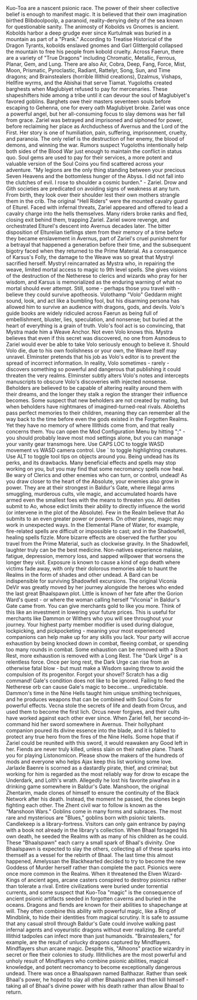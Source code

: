 <?xml version="1.0" encoding="utf-8"?>
<contentList>
	<content contentuid="78132664-62d9-4b51-a972-109b8f1ad693" version="1">Kuo-Toa are a nascent psionic race. The power of their sheer collective belief is enough to manifest magic. It is believed that their own imagination birthed Blibdoolpoolp, a paranoid, reality-denying deity of the sea known for questionable sanity.</content>
	<content contentuid="e79feae3-9916-4876-b33d-f756342451df" version="1">The animosty of Kobolds vs Gnomes is ancient. Kobolds harbor a deep grudge ever since Kurtulmak was buried in a mountain as part of a "Prank." According to Treatise Historical of the Dragon Tyrants, kobolds enslaved gnomes and Garl Glittergold collapsed the mountain to free his people from kobold cruelty.</content>
	<content contentuid="d3e51c41-a6c3-42f3-a741-1bc9cbdbae80" version="1">Across Faerun, there are a variety of "True Dragons" including Chromatic, Metallic, Ferrous, Planar, Gem, and Lung. There are also Air, Cobra, Deep, Fang, Force, Mist, Moon, Prismatic, Pyroclastic, Radiant, Rattelyr, Song, Sun, and Time dragons; and Brainstealers (horrible Illithid creations), Dzalmus, Vishaps, Hellfire wyrms, and the Abishai that serve Tiamat.</content>
	<content contentuid="6c2fb862-489e-4150-9596-8dc0b2d9d31a" version="1">Yugoloths created barghests when Maglubiyet refused to pay for mercenaries. These shapeshifters hide among a tribe until it can devour the soul of Maglubiyet's favored goblins. Barghets owe their masters seventeen souls before escaping to Gehenna, one for every oath Maglubiyet broke.</content>
	<content contentuid="3c46d604-6380-493a-bdf9-89fb32013052" version="1">Zariel was once a powerful angel, but her all-consuming focus to slay demons was her fall from grace. Zariel was betrayed and imprisoned and siphoned for power, before reclaiming her place as Archduchess of Avernus and the Lord of the First. Her story is one of humiliation, pain, suffering, imprisonment, cruelty, and paranoia. The only relief is the destruction of her enemy, the blood of demons, and winning the war.</content>
	<content contentuid="577eafce-8c70-43c1-ba78-8c5d8440bd15" version="1">Rumors suspect Yugoloths intentionally help both sides of the Blood War just enough to maintain the conflict in status quo. Soul gems are used to pay for their services, a more potent and valuable version of the Soul Coins you find scattered across your adventure.</content>
	<content contentuid="bf1ee36c-30ef-4a4e-aeb5-14c41d31f4c4" version="1">"My legions are the only thing standing between your precious Seven Heavens and the bottomless hunger of the Abyss. I did not fall into the clutches of evil. I rose to shoulder a cosmic burden." - Zariel.</content>
	<content contentuid="8fc93388-faa6-4f97-8955-7ad50d9ab6f2" version="1">Drow and Gith societies are predicated on avoiding signs of weakness at any turn. From birth, they look over their shoulder lest their own mothers strangle them in the crib.</content>
	<content contentuid="53987a46-ac4a-4662-8b45-628cb438887d" version="1">The original "Hell Riders" were the mounted cavalry guard of Elturel. Faced with infernal threats, Zariel appeared and offered to lead a cavalry charge into the hells themselves. Many riders broke ranks and fled, closing exit behind them, trapping Zariel. Zariel swore revenge, and orchestrated Elturel's descent into Avernus decades later.</content>
	<content contentuid="37d0f03b-ae39-4384-b1d5-391b2e644455" version="1">The bitter disposition of Elturelian tieflings stem from their memory of a time before they became enslavement in Avernus, part of Zariel's cruel punishment for a betrayal that happened a generation before their time, and the subsequent bigotry faced when they returned to the Prime Material.</content>
	<content contentuid="69b30313-a8bf-46d6-a2c4-1c9127656854" version="1">As a consequence of Karsus's Folly, the damage to the Weave was so great that Mystryl sacrified herself. Mystryl reincarnated as Mystra who, in repairing the weave, limited mortal access to magic to 9th level spells. She gives visions of the destruction of the Netherese to clerics and wizards who pray for her wisdom, and Karsus is memorialized as the enduring warning of what no mortal should ever attempt. Still, some - perhaps those you travel with - believe they could survive apotheosis.</content>
	<content contentuid="fcf5d1d3-3d8d-4ca3-9f13-10d6d81cb9a8" version="1">Volothamp "Volo" Geddarm might sound, look, and act like a bumbling fool, but his disarming persona has allowed him to survive an audience with dragons, gods, and devils.</content>
	<content contentuid="8a4a33da-84ca-4856-bf0c-b44ba6965a6c" version="1">Volo's guide books are widely ridiculed across Faerun as being full of embellishment, bluster, lies, speculation, and nonsense; but buried at the heart of everything is a grain of truth.</content>
	<content contentuid="a92e0a7f-aee5-42a3-8335-83c1efc32583" version="1">Volo's fool act is so convincing, that Mystra made him a Weave Anchor. Not even Volo knows this. Mystra believes that even if this secret was discovered, no one from Asmodeus to Zariel would ever be able to take Volo seriously enough to believe it.</content>
	<content contentuid="109cf068-f8c1-4ee3-bd22-bae47f18b539" version="1">Should Volo die, due to his own foolishness or your own, the Weave itself may unravel.</content>
	<content contentuid="dcd0aacf-b2d5-4283-9513-7f2c41b13a1e" version="1">Elminster pretends that his job as Volo's editor is to prevent the spread of incorrect information. In reality, Volo sometimes - rarely - discovers something so powerful and dangerous that publishing it could threaten the very realms. Elminster subtly alters Volo's notes and intercepts manuscripts to obscure Volo's discoveries with injected nonsense.</content>
	<content contentuid="7e6a768f-ab42-4d31-b968-b400932a652f" version="1">Beholders are believed to be capable of altering reality around them with their dreams, and the longer they stalk a region the stranger their influence becomes. Some suspect that new beholders are not created by mating, but when beholders have nightmares of imagined-turned-real rivals.</content>
	<content contentuid="34d06c2f-6b5d-4855-bdd9-9e79860a482f" version="1">Aboleths pass perfect memories to their children, meaning they can remember all the way back to the time before even the gods existed in the Forgotten Realms. Yet they have no memory of where Illithids come from, and that really concerns them.</content>
	<content contentuid="eac5fa97-dbf4-46f4-8f53-0016be791f0c" version="1">You can open the Mod Configuration Menu by hitting ";" - you should probably leave most mod settings alone, but you can manage your vanity gear transmogs here.</content>
	<content contentuid="22fe1322-7f27-4f31-b2ff-aa4ce7fa4a36" version="1">Use CAPS LOC to toggle WASD movement vs WASD camera control. Use ` to toggle highlighting creatures. Use ALT to toggle tool tips on objects around you.</content>
	<content contentuid="d81d0b07-0523-4de4-8def-6b63b68d626a" version="1">Being undead has its perks, and its drawbacks. Many beneficial effects and spells may stop working on you, but you may find that some necromancy spells now heal. Be wary of Clerics and other enemies who can turn, or control, undead!</content>
	<content contentuid="28cef7d5-1646-4677-a1e5-4889334836b4" version="1">As you draw closer to the heart of the Absolute, your enemies also grow in power. They are at their strongest in Baldur's Gate, where illegal arms smuggling, murderous cults, vile magic, and accumulated hoards have armed even the smallest foes with the means to threaten you.</content>
	<content contentuid="5296b658-4e4f-4bde-8ff8-36f20b3ffb13" version="1">All deities submit to Ao, whose edict limits their ability to directly influence the world (or intervene in the plot of the Absolute). Few in the Realm believe that Ao submits to an even greater power or powers.</content>
	<content contentuid="15bc74a9-16db-493f-8963-75460391f299" version="1">On other planes, magic may work in unexpected ways. In the Elemental Plane of Water, for example, fire-related spells are difficult or impossible to cast; and in the Shadowfell, healing spells fizzle. More bizarre effects are observed the further you travel from the Prime Material, such as clockwise gravity.</content>
	<content contentuid="78ec52c0-d041-400b-8110-6279e34ce039" version="1">In the Shadowfell, laughter truly can be the best medicine. Non-natives experience malaise, fatigue, depression, memory loss, and sapped willpower that worsens the longer they visit. Exposure is known to cause a kind of ego death where victims fade away, with only their dolorous memories able to haunt the Realms in the form of shades and other undead. A Bard can be indispensible for surviving Shadowfell excursions.</content>
	<content contentuid="79f42e9a-4891-4eb9-8e62-57d1c04cd38a" version="1">The original Viconia DeVir was greatly moved by her journey alongside the heroes who ended the last great Bhaalspawn plot. Little is known of her fate after the Gorion Ward's quest - or where the woman calling herself "Viconia" in Baldur's Gate came from.</content>
	<content contentuid="252ee6d6-4d26-4457-9962-6e8be0268500" version="1">You can give merchants gold to like you more. Think of this like an investment in lowering your future prices. This is useful for merchants like Dammon or Withers who you will see throughout your journey.</content>
	<content contentuid="6c9f1047-fcab-473b-b8e1-8201d122c6bb" version="1">Your highest party member modifier is used during dialogue, lockpicking, and pickpocketing - meaning your most experienced companions can help make up for any skills you lack.</content>
	<content contentuid="94d0f352-4555-4174-995c-ec8a5dacac50" version="1">Your party will accrue exhaustion by being knocked down in combat, fleeing combat, or spending too many rounds in combat. Some exhaustion can be removed with a Short Rest, more exhaustion is removed with a Long Rest.</content>
	<content contentuid="99ef84b0-1e96-492f-8e3c-99082fa56051" version="1">The "Dark Urge" is a relentless force. Once per long rest, the Dark Urge can rise from an otherwise fatal blow - but must make a Wisdom saving throw to avoid the compulsion of its progenitor.</content>
	<content contentuid="c5daedab-4e5d-4228-a6c0-3ed8f2fb999d" version="1">Forgot your shovel? Scratch has a dig command!</content>
	<content contentuid="3b38d426-05df-4cb5-8a8c-1233e99c2287" version="1">Gale's condition does not like to be ignored. Failing to feed the Netherese orb can cause Gale's magic to become... unpredictable.</content>
	<content contentuid="f443e33e-af1f-4afd-8119-4c1197158780" version="1">Dammon's time in the Nine Hells taught him unique smithing techniques, and he produces weapons that can be combined with Soul Coins for powerful effects.</content>
	<content contentuid="81d147ea-7d5e-4274-88eb-897853e24514" version="1">Vecna stole the secrets of life and death from Orcus, and used them to become the first lich. Orcus never forgives, and their cults have worked against each other ever since.</content>
	<content contentuid="1384c760-622b-4acc-9d36-a651f7924617" version="1">When Zariel fell, her second-in-command hid her sword somewhere in Avernus. Their hollyphant companion poured its divine essence into the blade, and it is fabled to protect any true hero from the fires of the Nine Hells. Some hope that if Zariel could be reunited with this sword, it would reawaken any Good left in her.</content>
	<content contentuid="3f3dea23-b427-4afd-8a2f-d0cb781b2caa" version="1">Fiends are never truly killed, unless slain on their native plane.</content>
	<content contentuid="fdeed173-d3f6-4365-85f0-a1c66b5bdf43" version="1">Thank you for playing Listonomicon. Please show the makers of the hundreds of mods and everyone who helps Ajax keep this list working some love.</content>
	<content contentuid="b61309e8-da94-4ea3-b732-ee76f3ed9622" version="1">Jarlaxle Baenre is scorned as a dastardly pirate, thief, and criminal; but working for him is regarded as the most reliably way for drow to escape the Underdark, and Lolth's wrath. Allegedly he lost his favorite piwafwa in a drinking game somewhere in Baldur's Gate.</content>
	<content contentuid="4eba8b22-6ae2-48eb-a2e6-a09b87476f42" version="1">Manshoon, the original Zhentarim, made clones of himself to ensure the continuity of the Black Network after his death. Instead, the moment he passed, the clones begin fighting each other. The Zhent civil war to follow is known as the "Manshoon Wars."</content>
	<content contentuid="76031d21-3dab-4796-8339-3129fdb078cf" version="1">Goblins come in many forms and subraces. The most rare and mysterious are "Blues," goblins born with psionic talents.</content>
	<content contentuid="53e271e7-755c-4967-882c-d24a4e5374f2" version="1">Candlekeep is a library-fortress. Visitors can only gain entrance by paying with a book not already in the library's collection.</content>
	<content contentuid="f4dc92d4-298a-4053-a345-308483f97b81" version="1">When Bhaal forsaged his own death, he seeded the Realms with as many of his children as he could. These "Bhaalspawn" each carry a small spark of Bhaal's divinity. One Bhaalspawn is expected to slay the others, collecting all of these sparks into themself as a vessel for the rebirth of Bhaal. The last time this almost happened, Amelyssan the Blackhearted decided to try to become the new Goddess of Murder herself rather than complete the pact.</content>
	<content contentuid="3660fbc9-484d-4948-ad81-b264a5560d86" version="1">Psionics were once more common in the Realms. When it threatened the Elven Wizard-Kings of ancient ages, arcane casters conspired to destroy psionics rather than tolerate a rival. Entire civilizations were buried under torrential currents, and some suspect that Kuo-Toa "magic" is the consequence of ancient psionic artifacts seeded in forgotten caverns and buried in the oceans.</content>
	<content contentuid="1db5b5a9-9e19-4e2d-bc74-a6d5f7e1d95e" version="1">Dragons and fiends are known for their abilities to shapechange at will. They often combine this ability with powerful magic, like a Ring of Mindblink, to hide their identities from magical scrutiny. It is safe to assume that any casual stroll through Baldur's Gate could involve walking past infernal agents and voyeuristic dragons without ever realizing. Be careful!</content>
	<content contentuid="27c6285a-eb09-4233-af69-43ff88b50805" version="1">Illithid tadpoles can infect more than just humanoids. "Brainstealers," for example, are the result of unlucky dragons captured by Mindflayers.</content>
	<content contentuid="162326b2-cc56-4806-b5d0-f309c1611518" version="1">Mindflayers shun arcane magic. Despite this, "Alhoons" practice wizardry in secret or flee their colonies to study. Illithiliches are the most powerful and unholy result of Mindflayers who combine psionic abilities, magical knowledge, and potent necromancy to become exceptionally dangerous undead.</content>
	<content contentuid="8a88bd23-6558-427a-86df-1488b5339f3a" version="1">There was once a Bhaalspawn named Balthazar. Rather than seek Bhaal's power, he hoped to slay all other Bhaalspawn and then kill himself - taking all of Bhaal's divine power with his death rather than allow Bhaal to return.</content>
</contentList>
